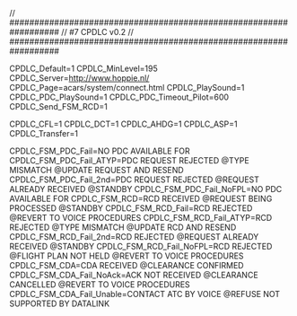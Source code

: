 // ##################################################################
//                 #7 CPDLC v0.2
// ##################################################################

CPDLC_Default=1
CPDLC_MinLevel=195
CPDLC_Server=http://www.hoppie.nl/
CPDLC_Page=acars/system/connect.html
CPDLC_PlaySound=1
CPDLC_PDC_PlaySound=1
CPDLC_PDC_Timeout_Pilot=600
CPDLC_Send_FSM_RCD=1

CPDLC_CFL=1
CPDLC_DCT=1
CPDLC_AHDG=1
CPDLC_ASP=1
CPDLC_Transfer=1

CPDLC_FSM_PDC_Fail=NO PDC AVAILABLE FOR <callsign>
CPDLC_FSM_PDC_Fail_ATYP=PDC REQUEST REJECTED @TYPE MISMATCH @UPDATE REQUEST AND RESEND
CPDLC_FSM_PDC_Fail_2nd=PDC REQUEST REJECTED @REQUEST ALREADY RECEIVED @STANDBY
CPDLC_FSM_PDC_Fail_NoFPL=NO PDC AVAILABLE FOR <callsign>
CPDLC_FSM_RCD=RCD RECEIVED @REQUEST BEING PROCESSED @STANDBY
CPDLC_FSM_RCD_Fail=RCD REJECTED @REVERT TO VOICE PROCEDURES
CPDLC_FSM_RCD_Fail_ATYP=RCD REJECTED @TYPE MISMATCH @UPDATE RCD AND RESEND
CPDLC_FSM_RCD_Fail_2nd=RCD REJECTED @REQUEST ALREADY RECEIVED @STANDBY
CPDLC_FSM_RCD_Fail_NoFPL=RCD REJECTED @FLIGHT PLAN NOT HELD @REVERT TO VOICE PROCEDURES
CPDLC_FSM_CDA=CDA RECEIVED @CLEARANCE CONFIRMED
CPDLC_FSM_CDA_Fail_NoAck=ACK NOT RECEIVED @CLEARANCE CANCELLED @REVERT TO VOICE PROCEDURES
CPDLC_FSM_CDA_Fail_Unable=CONTACT ATC BY VOICE @REFUSE NOT SUPPORTED BY DATALINK
